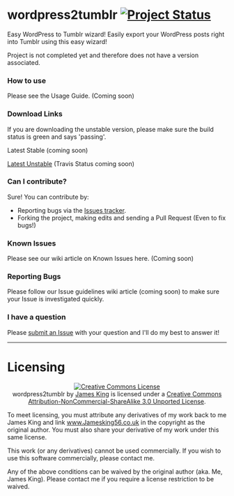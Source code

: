 wordpress2tumblr [![Project Status](http://stillmaintained.com/Jamesking56/wordpress2tumblr.png)](http://stillmaintained.com/Jamesking56/wordpress2tumblr)
================

Easy WordPress to Tumblr wizard! Easily export your WordPress posts right into Tumblr using this easy wizard!

Project is not completed yet and therefore does not have a version associated.

### How to use
Please see the Usage Guide. (Coming soon)

### Download Links
If you are downloading the unstable version, please make sure the build status is green and says 'passing'.

Latest Stable (coming soon)

[Latest Unstable](https://github.com/Jamesking56/wordpress2tumblr/archive/master.zip) (Travis Status coming soon)

### Can I contribute?
Sure! You can contribute by:

* Reporting bugs via the [Issues tracker](https://github.com/Jamesking56/wordpress2tumblr/issues).
* Forking the project, making edits and sending a Pull Request (Even to fix bugs!)

### Known Issues
Please see our wiki article on Known Issues here. (Coming soon)

### Reporting Bugs
Please follow our Issue guidelines wiki article (coming soon) to make sure your Issue is investigated quickly.

### I have a question
Please [submit an Issue](https://github.com/Jamesking56/wordpress2tumblr/issues) with your question and I'll do my best to answer it!

----
# Licensing
<p align="center"><a rel="license" href="http://creativecommons.org/licenses/by-nc-sa/3.0/deed.en_US"><img alt="Creative Commons License" style="border-width:0" src="http://i.creativecommons.org/l/by-nc-sa/3.0/88x31.png" /></a><br /><span xmlns:dct="http://purl.org/dc/terms/" property="dct:title">wordpress2tumblr</span> by <a xmlns:cc="http://creativecommons.org/ns#" href="http://www.jamesking56.co.uk" property="cc:attributionName" rel="cc:attributionURL">James King</a> is licensed under a <a rel="license" href="http://creativecommons.org/licenses/by-nc-sa/3.0/deed.en_US">Creative Commons Attribution-NonCommercial-ShareAlike 3.0 Unported License</a>.</p>

To meet licensing, you must attribute any derivatives of my work back to me James King and link www.Jamesking56.co.uk in the copyright as the original author. You must also share your derivative of my work under this same license.

This work (or any derivatives) cannot be used commercially. If you wish to use this software commercially, please contact me.

Any of the above conditions can be waived by the original author (aka. Me, James King). Please contact me if you require a license restriction to be waived.
